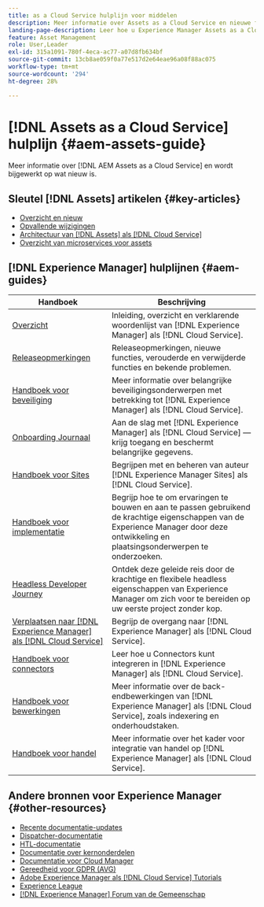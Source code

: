 ```yaml
---
title: as a Cloud Service hulplijn voor middelen
description: Meer informatie over Assets as a Cloud Service en nieuwe functies.
landing-page-description: Leer hoe u Experience Manager Assets as a Cloud Service gebruikt en beheert.
feature: Asset Management
role: User,Leader
exl-id: 315a1091-780f-4eca-ac77-a07d8fb634bf
source-git-commit: 13cb8ae059f0a77e517d2e64eae96a08f88ac075
workflow-type: tm+mt
source-wordcount: '294'
ht-degree: 28%

---
```


# [!DNL Assets as a Cloud Service] hulplijn {#aem-assets-guide}

Meer informatie over [!DNL AEM Assets as a Cloud Service] en wordt bijgewerkt op wat nieuw is.

## Sleutel [!DNL Assets] artikelen {#key-articles}

* [Overzicht en nieuw](overview.md)
* [Opvallende wijzigingen](/help/assets/assets-cloud-changes.md)
* [Architectuur van [!DNL Assets] als [!DNL Cloud Service]](architecture.md)
* [Overzicht van microservices voor assets](/help/assets/asset-microservices-overview.md)

## [!DNL Experience Manager] hulplijnen {#aem-guides}

| Handboek | Beschrijving |
|---|---|
| [Overzicht](/help/overview/home.md) | Inleiding, overzicht en verklarende woordenlijst van [!DNL Experience Manager] als [!DNL Cloud Service]. |
| [Releaseopmerkingen](/help/release-notes/home.md) | Releaseopmerkingen, nieuwe functies, verouderde en verwijderde functies en bekende problemen. |
| [Handboek voor beveiliging](/help/security/home.md) | Meer informatie over belangrijke beveiligingsonderwerpen met betrekking tot [!DNL Experience Manager] als [!DNL Cloud Service]. |
| [Onboarding Journaal](/help/journey-onboarding/overview.md) | Aan de slag met [!DNL Experience Manager] als [!DNL Cloud Service] — krijg toegang en beschermt belangrijke gegevens. |
| [Handboek voor Sites](/help/sites-cloud/home.md) | Begrijpen met en beheren van auteur [!DNL Experience Manager Sites] als [!DNL Cloud Service]. |
| [Handboek voor implementatie](/help/implementing/home.md) | Begrijp hoe te om ervaringen te bouwen en aan te passen gebruikend de krachtige eigenschappen van de Experience Manager door deze ontwikkeling en plaatsingsonderwerpen te onderzoeken. |
| [Headless Developer Journey](/help/journey-headless/developer/overview.md) | Ontdek deze geleide reis door de krachtige en flexibele headless eigenschappen van Experience Manager om zich voor te bereiden op uw eerste project zonder kop. |
| [Verplaatsen naar [!DNL Experience Manager] als [!DNL Cloud Service]](/help/journey-migration/getting-started.md) | Begrijp de overgang naar [!DNL Experience Manager] als [!DNL Cloud Service]. |
| [Handboek voor connectors](/help/connectors/home.md) | Leer hoe u Connectors kunt integreren in [!DNL Experience Manager] als [!DNL Cloud Service]. |
| [Handboek voor bewerkingen](/help/operations/home.md) | Meer informatie over de back-endbewerkingen van [!DNL Experience Manager] als [!DNL Cloud Service], zoals indexering en onderhoudstaken. |
| [Handboek voor handel](/help/commerce-cloud/home.md) | Meer informatie over het kader voor integratie van handel op [!DNL Experience Manager] als [!DNL Cloud Service]. |

## Andere bronnen voor Experience Manager {#other-resources}

* [Recente documentatie-updates](https://experienceleague.adobe.com/docs/experience-manager-release-information/aem-release-updates/doc-updates/documentation-updates.html#aem-as-a-cloud-service)
* [Dispatcher-documentatie](/help/implementing/dispatcher/overview.md)
* [HTL-documentatie](https://experienceleague.adobe.com/docs/experience-manager-htl/using/overview.html)
* [Documentatie over kernonderdelen](https://experienceleague.adobe.com/docs/experience-manager-core-components/using/introduction.html)
* [Documentatie voor Cloud Manager](https://experienceleague.adobe.com/docs/experience-manager-cloud-manager/using/introduction-to-cloud-manager.html)
* [Gereedheid voor GDPR (AVG)](/help/compliance/data-privacy-and-protection-readiness/aem-readiness.md)
* [Adobe Experience Manager als [!DNL Cloud Service] Tutorials](https://experienceleague.adobe.com/docs/experience-manager-learn/cloud-service/overview.html)
* [Experience League](https://experienceleague.adobe.com/?promoid=K42KVXHD&amp;mv=other#recommended/solutions/experience-manager)
* [[!DNL Experience Manager] Forum van de Gemeenschap](https://experienceleaguecommunities.adobe.com/t5/adobe-experience-manager/ct-p/adobe-experience-manager-community)
